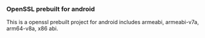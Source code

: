 ### OpenSSL prebuilt for android
This is a openssl prebuilt project for android includes armeabi, armeabi-v7a, arm64-v8a, x86 abi.
